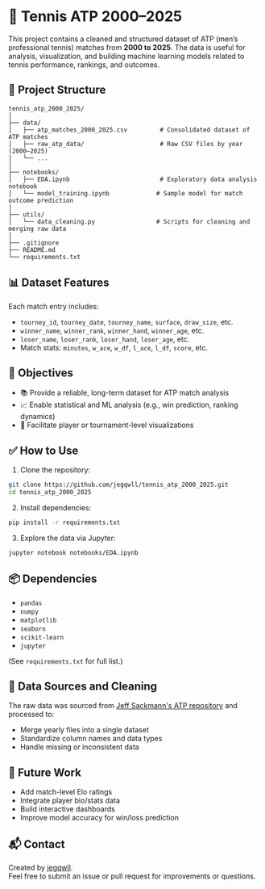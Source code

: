 # 🎾 Tennis ATP 2000–2025

This project contains a cleaned and structured dataset of ATP (men’s professional tennis) matches from **2000 to 2025**. The data is useful for analysis, visualization, and building machine learning models related to tennis performance, rankings, and outcomes.

## 📁 Project Structure

```
tennis_atp_2000_2025/
│
├── data/
│   ├── atp_matches_2000_2025.csv         # Consolidated dataset of ATP matches
│   ├── raw_atp_data/                     # Raw CSV files by year (2000–2025)
│   └── ...
│
├── notebooks/
│   ├── EDA.ipynb                         # Exploratory data analysis notebook
│   └── model_training.ipynb             # Sample model for match outcome prediction
│
├── utils/
│   └── data_cleaning.py                 # Scripts for cleaning and merging raw data
│
├── .gitignore
├── README.md
└── requirements.txt
```

## 📊 Dataset Features

Each match entry includes:

- `tourney_id`, `tourney_date`, `tourney_name`, `surface`, `draw_size`, etc.
- `winner_name`, `winner_rank`, `winner_hand`, `winner_age`, etc.
- `loser_name`, `loser_rank`, `loser_hand`, `loser_age`, etc.
- Match stats: `minutes`, `w_ace`, `w_df`, `l_ace`, `l_df`, `score`, etc.

## 📌 Objectives

- 📚 Provide a reliable, long-term dataset for ATP match analysis
- 📈 Enable statistical and ML analysis (e.g., win prediction, ranking dynamics)
- 🎥 Facilitate player or tournament-level visualizations

## ✅ How to Use

1. Clone the repository:

```bash
git clone https://github.com/jegqwll/tennis_atp_2000_2025.git
cd tennis_atp_2000_2025
```

2. Install dependencies:

```bash
pip install -r requirements.txt
```

3. Explore the data via Jupyter:

```bash
jupyter notebook notebooks/EDA.ipynb
```

## 📦 Dependencies

- `pandas`
- `numpy`
- `matplotlib`
- `seaborn`
- `scikit-learn`
- `jupyter`

(See `requirements.txt` for full list.)

## 🧹 Data Sources and Cleaning

The raw data was sourced from [Jeff Sackmann's ATP repository](https://github.com/JeffSackmann/tennis_atp) and processed to:

- Merge yearly files into a single dataset
- Standardize column names and data types
- Handle missing or inconsistent data

## 🚀 Future Work

- Add match-level Elo ratings
- Integrate player bio/stats data
- Build interactive dashboards
- Improve model accuracy for win/loss prediction

## 📬 Contact

Created by [jegqwll](https://github.com/jegqwll).  
Feel free to submit an issue or pull request for improvements or questions.
